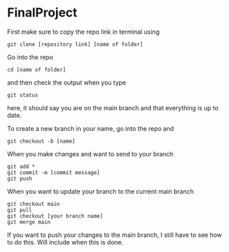 # FinalProject

First make sure to copy the repo link in terminal using 

```
git clone [repository link] [name of folder]
``` 

Go into the repo 

```
cd [name of folder]
```

and then check the output when you type 

``` 
git status 
```

here, it should say you are on the main branch and that everything is up to date. 


To create a new branch in your name, go into the repo and 

```
git checkout -b [name]
```

When you make changes and want to send to your branch 

```
git add *
git commit -m [commit message]
git push 
```

When you want to update your branch to the current main branch 

```
git checkout main 
git pull 
git checkout [your branch name]
git merge main 
```

If you want to push your changes to the main branch, I still have to see how to do this. Will include when this is done. 

